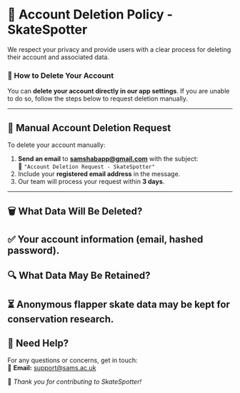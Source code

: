 # 🛑 Account Deletion Policy - SkateSpotter

We respect your privacy and provide users with a clear process for deleting their account and associated data.

### **📌 How to Delete Your Account**
You can **delete your account directly in our app settings**. If you are unable to do so, follow the steps below to request deletion manually.

---

## **🔄 Manual Account Deletion Request**
To delete your account manually:

1. **Send an email** to **samshabapp@gmail.com** with the subject:  
   📨 `"Account Deletion Request - SkateSpotter"`
2. Include your **registered email address** in the message.
3. Our team will process your request within **3 days**.

---

## **🗑️ What Data Will Be Deleted?**
✅ Your **account information** (email, hashed password).  
---

## **🔍 What Data May Be Retained?**
⏳ **Anonymous flapper skate data** may be kept for conservation research.  
---

## **📩 Need Help?**
For any questions or concerns, get in touch:  
📧 **Email:** [support@sams.ac.uk](mailto:samshabapp@gmail.com)

🚀 *Thank you for contributing to SkateSpotter!*  
